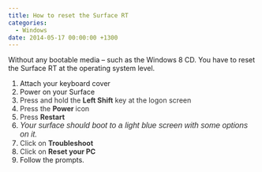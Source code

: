 ```yaml
---
title: How to reset the Surface RT
categories:
  - Windows
date: 2014-05-17 00:00:00 +1300
---
```

Without any bootable media &#8211; such as the Windows 8 CD. You have to reset the Surface RT at the operating system level.

  1. Attach your keyboard cover
  2. Power on your Surface
  3. <span style="color: #333333">Press and hold the </span><b style="color: #333333">Left Shift</b><span style="color: #333333"> key at the logon screen</span>
  4. <span style="color: #333333">Press the </span><b style="color: #333333">Power </b><span style="color: #333333">icon</span>
  5. <span style="color: #333333">Press </span><b style="color: #333333">Restart</b>
  6. <em style="font-family: sans-serif;font-size: medium"><span style="color: #333333">Your surface should boot to a light blue screen with some options on it.</span></em>
  7. <span style="color: #333333">Click on </span><b style="color: #333333">Troubleshoot</b>
  8. <span style="color: #333333">Click on </span><b style="color: #333333">Reset your PC</b>
  9. Follow the prompts.
